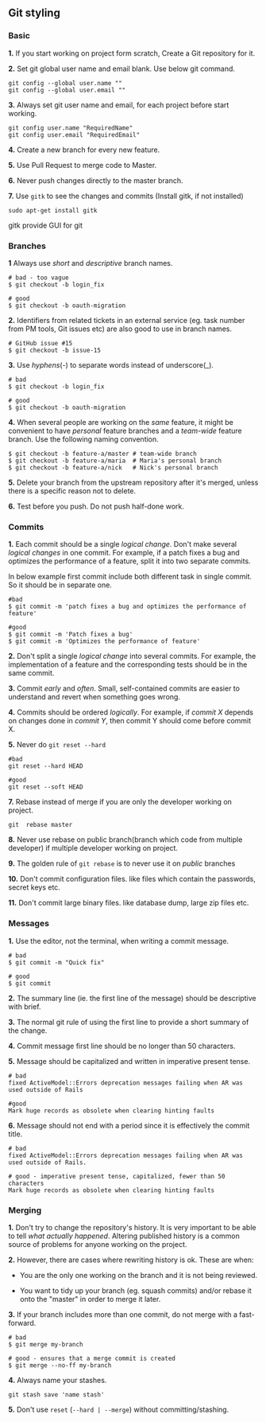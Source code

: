 ## Git styling

### Basic
**1.** If you start working on project form scratch, Create a Git repository for it.

**2.** Set git global user name and email blank. Use below git command.

```git
git config --global user.name ""
git config --global user.email ""
```
**3.** Always set git user name and email, for each project before start working.

```git
git config user.name "RequiredName"
git config user.email "RequiredEmail"
```

**4.** Create a new branch for every new feature.

**5.** Use Pull Request to merge code to Master.

**6.** Never push changes directly to the master branch.

**7.** Use `gitk` to see the changes and commits (Install gitk, if not installed)

```git
sudo apt-get install gitk
```

gitk provide GUI for git

### Branches

**1** Always use _short_ and _descriptive_ branch names.

```git
# bad - too vague
$ git checkout -b login_fix

# good
$ git checkout -b oauth-migration
```

**2.** Identifiers from related tickets in an external service (eg. task number from PM tools, Git issues etc) are also good to use in branch names.

```git
# GitHub issue #15
$ git checkout -b issue-15
```

**3.** Use _hyphens_(-) to separate words instead of underscore(_).
```git
# bad
$ git checkout -b login_fix

# good
$ git checkout -b oauth-migration
```

**4.** When several people are working on the _same_ feature, it might be convenient to have _personal_ feature branches and a _team-wide_ feature branch. Use the following naming convention.

```git
$ git checkout -b feature-a/master # team-wide branch
$ git checkout -b feature-a/maria  # Maria's personal branch
$ git checkout -b feature-a/nick   # Nick's personal branch
```

**5.** Delete your branch from the upstream repository after it's merged, unless there is a specific reason not to delete.

**6.** Test before you push. Do not push half-done work.

### Commits

**1.** Each commit should be a single _logical change_. Don't make several _logical changes_ in one commit. For example, if a patch fixes a bug and optimizes the performance of a feature, split it into two separate commits.

In below example first commit include both different task in single commit. So it should be in separate one.

```git
#bad
$ git commit -m 'patch fixes a bug and optimizes the performance of feature'

#good
$ git commit -m 'Patch fixes a bug'
$ git commit -m 'Optimizes the performance of feature'
```

**2.** Don't split a single _logical change_ into several commits. For example, the implementation of a feature and the corresponding tests should be in the same commit.

**3.** Commit _early_ and _often_. Small, self-contained commits are easier to understand and revert when something goes wrong.

**4.** Commits should be ordered _logically_. For example, if _commit X_ depends on changes done in _commit Y_, then commit Y should come before commit X.

 **5.**  Never do `git reset --hard`
 ```git
#bad
git reset --hard HEAD

#good
git reset --soft HEAD
 ```

 **7.** Rebase instead of merge if you are only the developer working on project.
```git
git  rebase master
```
**8.** Never use rebase on public branch(branch which code from multiple developer) if multiple developer working on project.

**9.** The golden rule of `git rebase` is to never use it on _public_ branches

**10.** Don't commit configuration files.  like files which contain the passwords, secret keys etc.

**11.** Don't commit large binary files. like database dump, large zip files etc.

### Messages

**1.** Use the editor, not the terminal, when writing a commit message.

```git
# bad
$ git commit -m "Quick fix"

# good
$ git commit
```

**2.** The summary line (ie. the first line of the message) should be descriptive with brief.

**3.** The normal git rule of using the first line to provide a short summary of the change.

**4.** Commit message first line should be no longer than 50 characters.

**5.** Message should be capitalized and written in imperative present tense.

```git
# bad
fixed ActiveModel::Errors deprecation messages failing when AR was used outside of Rails

#good
Mark huge records as obsolete when clearing hinting faults
```

**6.** Message should not end with a period since it is effectively the commit title.

```git
# bad
fixed ActiveModel::Errors deprecation messages failing when AR was used outside of Rails.

# good - imperative present tense, capitalized, fewer than 50 characters
Mark huge records as obsolete when clearing hinting faults
```

### Merging

**1.** Don't try to change the repository's history. It is very important to be able to tell _what actually happened_. Altering published history is a common source of problems for anyone working on the project.

**2.** However, there are cases where rewriting history is ok. These are when:

-   You are the only one working on the branch and it is not being reviewed.

-   You want to tidy up your branch (eg. squash commits) and/or rebase it onto the "master" in order to merge it later.

**3.** If your branch includes more than one commit, do not merge with a fast-forward.

```git
# bad
$ git merge my-branch

# good - ensures that a merge commit is created
$ git merge --no-ff my-branch
```

**4.** Always name your stashes.

```git
git stash save 'name stash'
```

**5.** Don't use `reset` (`--hard | --merge`) without committing/stashing.
